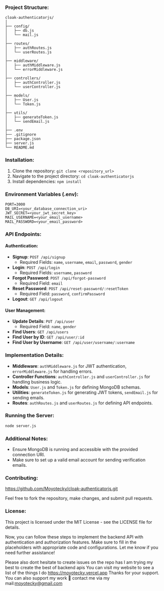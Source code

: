 ### Project Structure:

```
cloak-authenticatorjs/
│
├── config/
│   ├── db.js
│   └── mail.js
│
├── routes/
│   ├── authRoutes.js
│   └── userRoutes.js
│
├── middleware/
│   ├── authMiddleware.js
│   └── errorMiddleware.js
│
├── controllers/
│   ├── authController.js
│   └── userController.js
│
├── models/
│   ├── User.js
│   └── Token.js
│
├── utils/
│   ├── generateToken.js
│   └── sendEmail.js
│
├── .env
├── .gitignore
├── package.json
├── server.js
└── README.md
```

### Installation:

1. Clone the repository: `git clone <repository_url>`
2. Navigate to the project directory: `cd cloak-authenticatorjs`
3. Install dependencies: `npm install`

### Environment Variables (.env):

```
PORT=3000
DB_URI=<your_database_connection_uri>
JWT_SECRET=<your_jwt_secret_key>
MAIL_USERNAME=<your_email_username>
MAIL_PASSWORD=<your_email_password>
```

### API Endpoints:

#### Authentication:

- **Signup**: `POST /api/signup`
  - Required Fields: `name`, `username`, `email`, `password`, `gender`
- **Login**: `POST /api/login`
  - Required Fields: `username`, `password`
- **Forgot Password**: `POST /api/forgot-password`
  - Required Field: `email`
- **Reset Password**: `POST /api/reset-password/:resetToken`
  - Required Field: `password`, `confirmPassword`
- **Logout**: `GET /api/logout`

#### User Management:

- **Update Details**: `PUT /api/user`
  - Required Field: `name`, `gender`
- **Find Users**: `GET /api/users`
- **Find User by ID**: `GET /api/user/:id`
- **Find User by Username**: `GET /api/user/username/:username`

### Implementation Details:

- **Middleware**: `authMiddleware.js` for JWT authentication, `errorMiddleware.js` for handling errors.
- **Controller Functions**: `authController.js` and `userController.js` for handling business logic.
- **Models**: `User.js` and `Token.js` for defining MongoDB schemas.
- **Utilities**: `generateToken.js` for generating JWT tokens, `sendEmail.js` for sending emails.
- **Routes**: `authRoutes.js` and `userRoutes.js` for defining API endpoints.

### Running the Server:

```bash
node server.js
```

### Additional Notes:

- Ensure MongoDB is running and accessible with the provided connection URI.
- Make sure to set up a valid email account for sending verification emails.

### Contributing:

https://github.com/Moyotecky/cloak-authenticatorjs.git

Feel free to fork the repository, make changes, and submit pull requests.

### License:

This project is licensed under the MIT License - see the LICENSE file for details.

Now, you can follow these steps to implement the backend API with authentication and authorization features. Make sure to fill in the placeholders with appropriate code and configurations. Let me know if you need further assistance!

Please also dont hesitate to create issues on the repo has I am trying my best to create the best of backend apis
You can visit my website to see a list of the things I do
https://moyotecky.vercel.app
Thanks for your support.
You can also support my work 🙂 contact me via my mail:moyotecky@gmail.com
